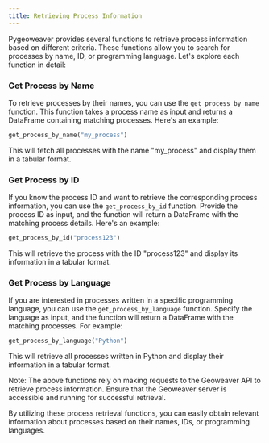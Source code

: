 ```yaml
---
title: Retrieving Process Information
---
```


Pygeoweaver provides several functions to retrieve process information based on different criteria. These functions allow you to search for processes by name, ID, or programming language. Let's explore each function in detail:

### Get Process by Name

To retrieve processes by their names, you can use the `get_process_by_name` function. This function takes a process name as input and returns a DataFrame containing matching processes. Here's an example:

```python
get_process_by_name("my_process")
```

This will fetch all processes with the name "my_process" and display them in a tabular format.

### Get Process by ID

If you know the process ID and want to retrieve the corresponding process information, you can use the `get_process_by_id` function. Provide the process ID as input, and the function will return a DataFrame with the matching process details. Here's an example:

```python
get_process_by_id("process123")
```

This will retrieve the process with the ID "process123" and display its information in a tabular format.

### Get Process by Language

If you are interested in processes written in a specific programming language, you can use the `get_process_by_language` function. Specify the language as input, and the function will return a DataFrame with the matching processes. For example:

```python
get_process_by_language("Python")
```

This will retrieve all processes written in Python and display their information in a tabular format.

Note: The above functions rely on making requests to the Geoweaver API to retrieve process information. Ensure that the Geoweaver server is accessible and running for successful retrieval.

By utilizing these process retrieval functions, you can easily obtain relevant information about processes based on their names, IDs, or programming languages.